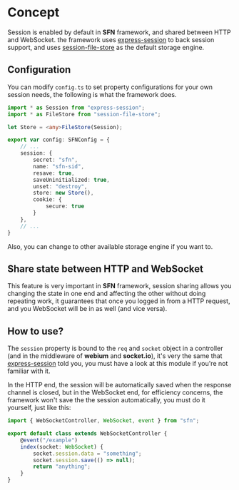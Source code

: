 # Concept

Session is enabled by default in **SFN** framework, and shared between HTTP 
and WebSocket. the framework uses 
[express-session](https://www.npmjs.com/package/express-session) to back 
session support, and uses 
[session-file-store](https://www.npmjs.com/package/session-file-store) as the 
default storage engine.

## Configuration

You can modify `config.ts` to set property configurations for your own session
needs, the following is what the framework does.

```typescript
import * as Session from "express-session";
import * as FileStore from "session-file-store";

let Store = <any>FileStore(Session);

export var config: SFNConfig = {
    // ... 
    session: {
        secret: "sfn",
        name: "sfn-sid",
        resave: true,
        saveUninitialized: true,
        unset: "destroy",
        store: new Store(),
        cookie: {
            secure: true
        }
    },
    // ...
}
```

Also, you can change to other available storage engine if you want to.

## Share state between HTTP and WebSocket

This feature is very important in **SFN** framework, session sharing allows 
you changing the state in one end and affecting the other without doing 
repeating work, it guarantees that once you logged in from a HTTP request, 
and you WebSocket will be in as well (and vice versa).

## How to use?

The `session` property is bound to the `req` and `socket` object in a 
controller (and in the middleware of **webium** and **socket.io**), it's very 
the same that [express-session](https://www.npmjs.com/package/express-session)
told you, you must have a look at this module if you're not familiar with 
it.

In the HTTP end, the session will be automatically saved when the response 
channel is closed, but in the WebSocket end, for efficiency concerns, the 
framework won't save the the session automatically, you must do it yourself, 
just like this:

```typescript
import { WebSocketController, WebSocket, event } from "sfn";

export default class extends WebSocketController {
    @event("/example")
    index(socket: WebSocket) {
        socket.session.data = "something";
        socket.session.save(() => null);
        return "anything";
    }
}
```